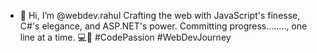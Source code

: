 - 👋 Hi, I’m @webdev.rahul
Crafting the web with JavaScript's finesse, C#'s elegance, and ASP.NET's power.
Committing progress........, one line at a time.
💻🚀 #CodePassion #WebDevJourney


<!---
zenoxrahul/zenoxrahul is a ✨ special ✨ repository because its `README.md` (this file) appears on your GitHub profile.
You can click the Preview link to take a look at your changes.
--->
